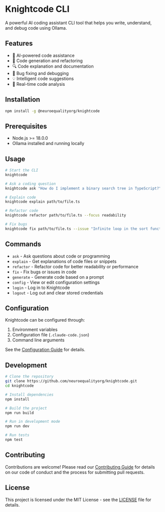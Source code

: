 # Knightcode CLI

A powerful AI coding assistant CLI tool that helps you write, understand, and debug code using Ollama.

## Features

- 🤖 AI-powered code assistance
- 📝 Code generation and refactoring
- 🔍 Code explanation and documentation
- 🐛 Bug fixing and debugging
- 💡 Intelligent code suggestions
- 🔄 Real-time code analysis

## Installation

```bash
npm install -g @neuroequalityorg/knightcode
```

## Prerequisites

- Node.js >= 18.0.0
- Ollama installed and running locally

## Usage

```bash
# Start the CLI
knightcode

# Ask a coding question
knightcode ask "How do I implement a binary search tree in TypeScript?"

# Explain code
knightcode explain path/to/file.ts

# Refactor code
knightcode refactor path/to/file.ts --focus readability

# Fix bugs
knightcode fix path/to/file.ts --issue "Infinite loop in the sort function"
```

## Commands

- `ask` - Ask questions about code or programming
- `explain` - Get explanations of code files or snippets
- `refactor` - Refactor code for better readability or performance
- `fix` - Fix bugs or issues in code
- `generate` - Generate code based on a prompt
- `config` - View or edit configuration settings
- `login` - Log in to Knightcode
- `logout` - Log out and clear stored credentials

## Configuration

Knightcode can be configured through:

1. Environment variables
2. Configuration file (`.claude-code.json`)
3. Command line arguments

See the [Configuration Guide](docs/configuration.md) for details.

## Development

```bash
# Clone the repository
git clone https://github.com/neuroequalityorg/knightcode.git
cd knightcode

# Install dependencies
npm install

# Build the project
npm run build

# Run in development mode
npm run dev

# Run tests
npm test
```

## Contributing

Contributions are welcome! Please read our [Contributing Guide](CONTRIBUTING.md) for details on our code of conduct and the process for submitting pull requests.

## License

This project is licensed under the MIT License - see the [LICENSE](LICENSE.md) file for details.

